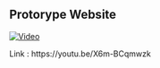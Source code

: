 ## Protorype Website

[![Video](https://img.youtube.com/vi/X6m-BCqmwzk/0.jpg)](https://www.youtube.com/watch?v=X6m-BCqmwzk)

<p>Link : https://youtu.be/X6m-BCqmwzk</p>
